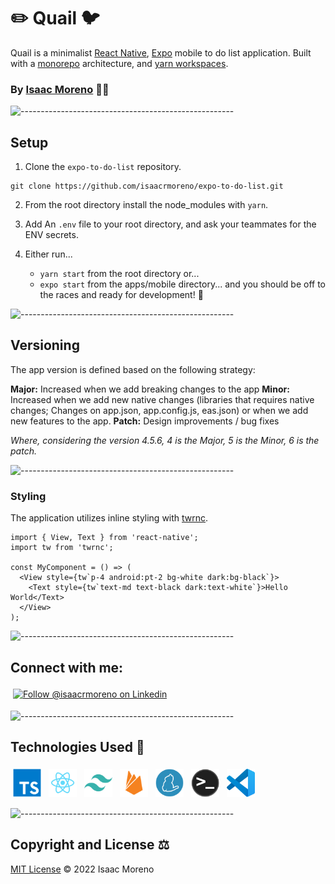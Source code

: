 # ✏️ Quail 🐦

Quail is a minimalist [React Native](https://reactnative.dev/), [Expo](https://docs.expo.dev/guides/) mobile to do list application. Built with a [monorepo](https://www.atlassian.com/git/tutorials/monorepos) architecture, and [yarn workspaces](https://yarnpkg.com/features/workspaces).

### By [Isaac Moreno](https://www.linkedin.com/in/isaacrmoreno/) 👨‍💻

![-----------------------------------------------------](https://raw.githubusercontent.com/andreasbm/readme/master/assets/lines/rainbow.png)

## Setup

1. Clone the `expo-to-do-list` repository.

```
git clone https://github.com/isaacrmoreno/expo-to-do-list.git
```

2. From the root directory install the node_modules with `yarn`.

3. Add An `.env` file to your root directory, and ask your teammates for the ENV secrets.

4. Either run...

   - `yarn start` from the root directory or...
   - `expo start` from the apps/mobile directory...
     and you should be off to the races and ready for development! 🏇

![-----------------------------------------------------](https://raw.githubusercontent.com/andreasbm/readme/master/assets/lines/rainbow.png)

## Versioning

The app version is defined based on the following strategy:

**Major:** Increased when we add breaking changes to the app
**Minor:** Increased when we add new native changes (libraries that requires native changes; Changes on app.json, app.config.js, eas.json) or when we add new features to the app.
**Patch:** Design improvements / bug fixes

_Where, considering the version 4.5.6, 4 is the Major, 5 is the Minor, 6 is the patch._

![-----------------------------------------------------](https://raw.githubusercontent.com/andreasbm/readme/master/assets/lines/rainbow.png)

### Styling

The application utilizes inline styling with [twrnc](https://github.com/jaredh159/tailwind-react-native-classnames).

```
import { View, Text } from 'react-native';
import tw from 'twrnc';

const MyComponent = () => (
  <View style={tw`p-4 android:pt-2 bg-white dark:bg-black`}>
    <Text style={tw`text-md text-black dark:text-white`}>Hello World</Text>
  </View>
);
```

![-----------------------------------------------------](https://raw.githubusercontent.com/andreasbm/readme/master/assets/lines/rainbow.png)

## Connect with me:

<a href="https://www.linkedin.com/in/isaacrmoreno/">
<img src=https://external-content.duckduckgo.com/iu/?u=https%3A%2F%2Fmyclouddoor.com%2Fwp-content%2Fuploads%2F2019%2F11%2FLinkedin-logo.png&f=1&nofb=1  height="40" style="vertical-align:top; margin:4px" alt="Follow @isaacrmoreno on Linkedin"> 
</a>

![-----------------------------------------------------](https://raw.githubusercontent.com/andreasbm/readme/master/assets/lines/rainbow.png)

## Technologies Used 💾

<div>

<img src="https://raw.githubusercontent.com/devicons/devicon/master/icons/typescript/typescript-original.svg" alt="TypeScipt" height="45" style="vertical-align:top; margin:4px">
<img src="https://raw.githubusercontent.com/github/explore/80688e429a7d4ef2fca1e82350fe8e3517d3494d/topics/react/react.png" alt="React" height="45" style="vertical-align:top; margin:4px">
<img src="https://raw.githubusercontent.com/devicons/devicon/master/icons/tailwindcss/tailwindcss-plain.svg" alt="Tailwind CSS" height="45" style="vertical-align:top; margin:4px">
<img src="https://raw.githubusercontent.com/devicons/devicon/master/icons/firebase/firebase-plain.svg" alt="Firebase" height="45" style="vertical-align:top; margin:4px">
<img src="https://raw.githubusercontent.com/devicons/devicon/master/icons/yarn/yarn-original.svg" alt="Yarn" height="45" style="vertical-align:top; margin:4px">
<img src="https://raw.githubusercontent.com/github/explore/80688e429a7d4ef2fca1e82350fe8e3517d3494d/topics/terminal/terminal.png" alt="Terminal" height="45" style="vertical-align:top; margin:4px">
<img src="https://raw.githubusercontent.com/github/explore/80688e429a7d4ef2fca1e82350fe8e3517d3494d/topics/visual-studio-code/visual-studio-code.png" alt="VS Code" height="45" style="vertical-align:top; margin:4px">
</div>

![-----------------------------------------------------](https://raw.githubusercontent.com/andreasbm/readme/master/assets/lines/rainbow.png)

<h2>Copyright and License ⚖️</h2>

[MIT License](license) &copy; 2022 Isaac Moreno
